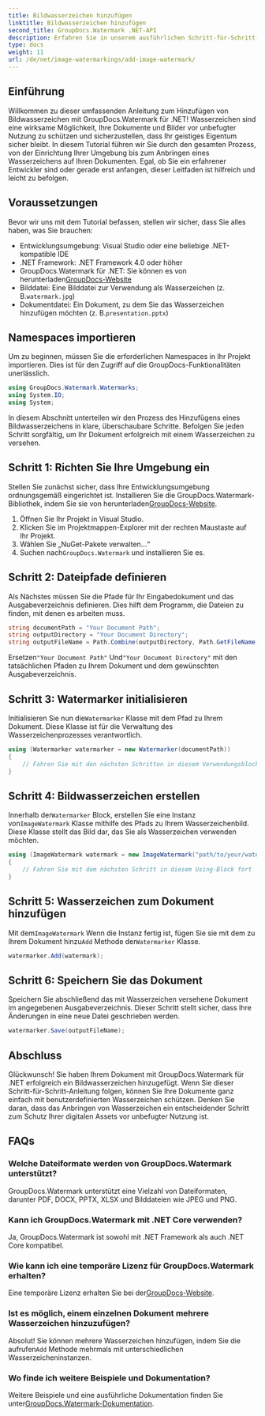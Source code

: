 ```yaml
---
title: Bildwasserzeichen hinzufügen
linktitle: Bildwasserzeichen hinzufügen
second_title: GroupDocs.Watermark .NET-API
description: Erfahren Sie in unserem ausführlichen Schritt-für-Schritt-Tutorial, wie Sie mit GroupDocs.Watermark für .NET Bildwasserzeichen zu Ihren Dokumenten hinzufügen.
type: docs
weight: 11
url: /de/net/image-watermarkings/add-image-watermark/
---
```

## Einführung
Willkommen zu dieser umfassenden Anleitung zum Hinzufügen von Bildwasserzeichen mit GroupDocs.Watermark für .NET! Wasserzeichen sind eine wirksame Möglichkeit, Ihre Dokumente und Bilder vor unbefugter Nutzung zu schützen und sicherzustellen, dass Ihr geistiges Eigentum sicher bleibt. In diesem Tutorial führen wir Sie durch den gesamten Prozess, von der Einrichtung Ihrer Umgebung bis zum Anbringen eines Wasserzeichens auf Ihren Dokumenten. Egal, ob Sie ein erfahrener Entwickler sind oder gerade erst anfangen, dieser Leitfaden ist hilfreich und leicht zu befolgen.
## Voraussetzungen
Bevor wir uns mit dem Tutorial befassen, stellen wir sicher, dass Sie alles haben, was Sie brauchen:
- Entwicklungsumgebung: Visual Studio oder eine beliebige .NET-kompatible IDE
- .NET Framework: .NET Framework 4.0 oder höher
-  GroupDocs.Watermark für .NET: Sie können es von herunterladen[GroupDocs-Website](https://releases.groupdocs.com/Watermark/net/)
-  Bilddatei: Eine Bilddatei zur Verwendung als Wasserzeichen (z. B.`watermark.jpg`)
- Dokumentdatei: Ein Dokument, zu dem Sie das Wasserzeichen hinzufügen möchten (z. B.`presentation.pptx`)
## Namespaces importieren
Um zu beginnen, müssen Sie die erforderlichen Namespaces in Ihr Projekt importieren. Dies ist für den Zugriff auf die GroupDocs-Funktionalitäten unerlässlich.
```csharp
using GroupDocs.Watermark.Watermarks;
using System.IO;
using System;
```
In diesem Abschnitt unterteilen wir den Prozess des Hinzufügens eines Bildwasserzeichens in klare, überschaubare Schritte. Befolgen Sie jeden Schritt sorgfältig, um Ihr Dokument erfolgreich mit einem Wasserzeichen zu versehen.
## Schritt 1: Richten Sie Ihre Umgebung ein
 Stellen Sie zunächst sicher, dass Ihre Entwicklungsumgebung ordnungsgemäß eingerichtet ist. Installieren Sie die GroupDocs.Watermark-Bibliothek, indem Sie sie von herunterladen[GroupDocs-Website](https://releases.groupdocs.com/Watermark/net/).
1. Öffnen Sie Ihr Projekt in Visual Studio.
2. Klicken Sie im Projektmappen-Explorer mit der rechten Maustaste auf Ihr Projekt.
3. Wählen Sie „NuGet-Pakete verwalten…“
4.  Suchen nach`GroupDocs.Watermark` und installieren Sie es.
## Schritt 2: Dateipfade definieren
Als Nächstes müssen Sie die Pfade für Ihr Eingabedokument und das Ausgabeverzeichnis definieren. Dies hilft dem Programm, die Dateien zu finden, mit denen es arbeiten muss.
```csharp
string documentPath = "Your Document Path";
string outputDirectory = "Your Document Directory";
string outputFileName = Path.Combine(outputDirectory, Path.GetFileName(documentPath));
```
 Ersetzen`"Your Document Path"` Und`"Your Document Directory"` mit den tatsächlichen Pfaden zu Ihrem Dokument und dem gewünschten Ausgabeverzeichnis.
## Schritt 3: Watermarker initialisieren
Initialisieren Sie nun die`Watermarker` Klasse mit dem Pfad zu Ihrem Dokument. Diese Klasse ist für die Verwaltung des Wasserzeichenprozesses verantwortlich.
```csharp
using (Watermarker watermarker = new Watermarker(documentPath))
{
    // Fahren Sie mit den nächsten Schritten in diesem Verwendungsblock fort
}
```
## Schritt 4: Bildwasserzeichen erstellen
 Innerhalb der`Watermarker` Block, erstellen Sie eine Instanz von`ImageWatermark` Klasse mithilfe des Pfads zu Ihrem Wasserzeichenbild. Diese Klasse stellt das Bild dar, das Sie als Wasserzeichen verwenden möchten.
```csharp
using (ImageWatermark watermark = new ImageWatermark("path/to/your/watermark.jpg"))
{
    // Fahren Sie mit dem nächsten Schritt in diesem Using-Block fort
}
```
## Schritt 5: Wasserzeichen zum Dokument hinzufügen
 Mit dem`ImageWatermark` Wenn die Instanz fertig ist, fügen Sie sie mit dem zu Ihrem Dokument hinzu`Add` Methode der`Watermarker` Klasse.
```csharp
watermarker.Add(watermark);
```
## Schritt 6: Speichern Sie das Dokument
Speichern Sie abschließend das mit Wasserzeichen versehene Dokument im angegebenen Ausgabeverzeichnis. Dieser Schritt stellt sicher, dass Ihre Änderungen in eine neue Datei geschrieben werden.
```csharp
watermarker.Save(outputFileName);
```
## Abschluss
Glückwunsch! Sie haben Ihrem Dokument mit GroupDocs.Watermark für .NET erfolgreich ein Bildwasserzeichen hinzugefügt. Wenn Sie dieser Schritt-für-Schritt-Anleitung folgen, können Sie Ihre Dokumente ganz einfach mit benutzerdefinierten Wasserzeichen schützen. Denken Sie daran, dass das Anbringen von Wasserzeichen ein entscheidender Schritt zum Schutz Ihrer digitalen Assets vor unbefugter Nutzung ist.

## FAQs
### Welche Dateiformate werden von GroupDocs.Watermark unterstützt?
GroupDocs.Watermark unterstützt eine Vielzahl von Dateiformaten, darunter PDF, DOCX, PPTX, XLSX und Bilddateien wie JPEG und PNG.
### Kann ich GroupDocs.Watermark mit .NET Core verwenden?
Ja, GroupDocs.Watermark ist sowohl mit .NET Framework als auch .NET Core kompatibel.
### Wie kann ich eine temporäre Lizenz für GroupDocs.Watermark erhalten?
 Eine temporäre Lizenz erhalten Sie bei der[GroupDocs-Website](https://purchase.groupdocs.com/temporary-license/).
### Ist es möglich, einem einzelnen Dokument mehrere Wasserzeichen hinzuzufügen?
 Absolut! Sie können mehrere Wasserzeichen hinzufügen, indem Sie die aufrufen`Add` Methode mehrmals mit unterschiedlichen Wasserzeicheninstanzen.
### Wo finde ich weitere Beispiele und Dokumentation?
 Weitere Beispiele und eine ausführliche Dokumentation finden Sie unter[GroupDocs.Watermark-Dokumentation](https://reference.groupdocs.com/Watermark/net/).